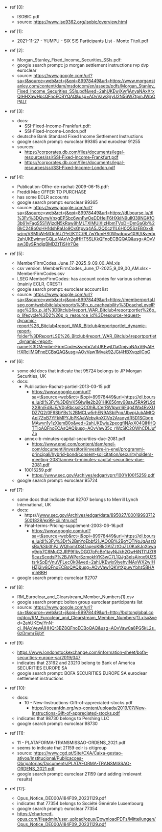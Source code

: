 
- ref [0]:
  - ISOBIC.pdf
  - source: https://www.iso9362.org/isobic/overview.html

- ref [1]:
  - 2021-11-27 - YUMPU - SIX SIS Participants List - Monte Titoli.pdf

- ref [2]:
  - Morgan_Stanley_Fixed_Income_Securities_SSIs.pdf:
  - google search prompt: jp morgan settlement instructions rvp dvp euroclear
  - source: https://www.google.com/url?sa=t&source=web&rct=j&opi=89978449&url=https://www.morganstanley.com/content/dam/msdotcom/en/assets/pdfs/Morgan_Stanley_Fixed_Income_Securities_SSIs.pdf&ved=2ahUKEwjXwfjAnvaNAxXrxQIHHXawHpcQFnoECBYQAQ&usg=AOvVaw3jryU2N56WZtpmJWbOPALf

- ref [3]:
  - docs:
    - SSI-Fixed-Income-Frankfurt.pdf:
    - SSI-Fixed-Income-London.pdf
  - deutsche Bank Standard Fixed Income Settlement Instructions
  - google search prompt: euroclear 99365 and euroclear 91255
  - sources:
    - https://corporates.db.com/files/documents/legal-resources/ssi/SSI-Fixed-Income-Frankfurt.pdf
    - https://corporates.db.com/files/documents/legal-resources/ssi/SSI-Fixed-Income-London.pdf

- ref [4]:
  - Publication-Offre-de-rachat-2009-06-15.pdf:
  - Freddi Mac OFFER TO PURCHASE
  - has some ECLR accounts
  - google search prompt: euroclear 99365
  - source: https://www.google.com/url?sa=t&source=web&rct=j&opi=89978449&url=https://dl.bourse.lu/dl%3Fv%3DQyrwVnxgEPSbc6wnFwOeDDHeIF6HXkIN9uIKI39NGKfO3b61vFagS5S1WjzdN5kRaw8hMLTXIMUiXIzHbmTVoDHDmGaGb%2BkC248o0oHH1dshRaUo9OxGtpvq4A5J2Q0cz11L6H0Q5SzEBOxx8w/m/VSMhWeMOn5UZPet/K11C/9L7wYkmHS0Wwdpuw1X9t/t&ved=2ahUKEwimyrGQj_aNAxVr2gIHHT5SLKkQFnoECBQQAQ&usg=AOvVaw3BySRhdjqBMDZtTiSHr7Qe


- ref [5]:
  - MemberFirmCodes_June_17-2025_9_09_00_AM.xls
  - csv version: MemberFirmCodes_June_17-2025_9_09_00_AM.xlsx - MemberFirmCodes.csv
  - LSEG MemberFirmCodes: has account codes for various schemas (mainly ECLR, CREST)
  - google search prompt: euroclear account list
  - source: https://www.google.com/url?sa=t&source=web&rct=j&opi=89978449&url=https://memberportal.lseg.com/web/bitclub/reports%3Fp_p_cacheability%3DcacheLevelPage%26p_p_id%3DBitclub4report_WAR_Bitclub4reportportlet%26p_p_lifecycle%3D2%26p_p_resource_id%3Dresource-request-dynamic-report%26_Bitclub4report_WAR_Bitclub4reportportlet_dynamic-report-folder%3DReportLSE%26_Bitclub4report_WAR_Bitclub4reportportlet_dynamic-report-name%3DMemberFirmCodes&ved=2ahUKEwjD1aGmjvaNAxV6yAIHHXRcIlMQFnoECBsQAQ&usg=AOvVaw1Mvak92JGt4HBXvqziICpG


- ref [6]:
  - some old docs that indicate that 95724 belongs to JP Morgan Securities, UK
  - docs:
    - Publication-Rachat-partiel-2013-03-15.pdf
      - https://www.google.com/url?sa=t&source=web&rct=j&opi=89978449&url=https://dl.bourse.lu/dl%3Fv%3D6h/K5GIwjIe2b281HK656mv68saJ5RA9fL9dXX8n/Ed8JE/V0pRbcsslQCOhBJCerRiVlpwrl6Fdg4Wa4RvXUDZ7Q2/0F6SbYBs%2BMCLw5rhEN9ASbiPqq/JbypjJubAMtQApl7ZpB7YFkMPYJbPKAaWebvApXCVq2AraqydR5D1SCbgpMAwvn1y1zXiemB0o&ved=2ahUKEwiu2peogfiNAxX04QIHHQTTIoAQFnoECAsQAQ&usg=AOvVaw35c_rWcSlC2OWhCDIJufZb
    - annex-b-minutes-capital-securities-due-2081.pdf
      - https://www.enel.com/content/dam/enel-com/documenti/investitori/investire-in-enel/programmi-principali/hybrid-bond/consent-solicitation/securityholders-meeting-2081/annex-b-minutes-capital-securities-due-2081.pdf
    - 10015259.pdf
      - https://www.sec.gov/Archives/edgar/vprr/1001/10015259.pdf
  - google search prompt: euroclear 95724

- ref [7]:
  - some docs that indicate that 92707 belongs to Merrill Lynch International, UK
  - docs:
    - https///www.sec.gov/Archives/edgar/data/895027/000199937125001828/ex99-cii.htm.pdf
    - Final-terms-Pricing-supplement-2003-06-16.pdf
      - https://www.google.com/url?sa=t&source=web&rct=j&opi=89978449&url=https://dl.bourse.lu/dl%3Fv%3Dr%2BmYoEbbf21JAOOB%2BoYOTNoJqAszQsBx/kSb0hPJiWQhomOS41aqeqKBkGAIZztOuZL0Ka8JqXoway9qb7C6MuC2JRP9fIkvDGO7oFcBe1tayNjJkh2GwHiNTl1JZf89cazScqdsP%2BJWPerSzmokhYK3wC7L1QJg3eIsAirqx9UZStsrkSpErVnuVFLecOk0&ved=2ahUKEwix9IyehviNAxWX2wIHHZj3Iv8QFnoECBoQAQ&usg=AOvVaw1QKVtXpuwYbhz5BHAmhBBH
  - google search prompt: euroclear 92707

- ref [8]:
  - RM_Euroclear_and_Clearstream_Member_Numbers(1).csv
  - google search prompt: bolton group euroclear participants list
  - source: https://www.google.com/url?sa=t&source=web&rct=j&opi=89978449&url=http://boltonglobal.com/doc/RM_Euroclear_and_Clearstream_Member_Numbers(1).xlsx&ved=2ahUKEwjYnN-ci_iNAxVewAIHHQr3BZ8QFnoECBoQAQ&usg=AOvVaw0a8PG5kL2s_6zDmmrEijbY

- ref [9]:
  - https://www.londonstockexchange.com/information-sheet/bofa-securities-europe-sa/2019/047
  - indicates that 23162 and 23210 belong to Bank of America SECURITIES EUROPE SA
  - google search prompt: BOFA SECURITIES EUROPE SA euroclear settlement instructions

- ref [10]:
  - docs:
    - 10 - New-Instructions-Gift-of-appreciated-stocks.pdf
      - https://oceanfdn.org/wp-content/uploads/2019/07/New-Instructions-Gift-of-appreciated-stocks.pdf
  - indicates that 98730 belongs to Pershing LLC
  - google search prompt: euroclear 98730

- ref [11]:
  - 11 - PLATAFORMA-TRANSMISSAO-ORDENS_2021.pdf
  - seems to indicate that 21159 eclr is citigroup
  - source: https://www.cgd.pt/Site/CXA/Caixa-gestao-ativos/Institucional/Publicacoes-Obrigatorias/Documents/PLATAFORMA-TRANSMISSAO-ORDENS_2021.pdf
  - google search prompt: euroclear 21159 (and adding irrelevant results)

- ref [12]:
  - Opus_Notice_DE000A184F09_20231129.pdf
  - indicates that 77354 belongs to Société Générale Luxembourg
  - google search prompt: euroclear 77354
  - https://chartered-opus.com/fileadmin/user_upload/opus/DownloadPDFs/Mitteilungen/Opus_Notice_DE000A184F09_20231129.pdf